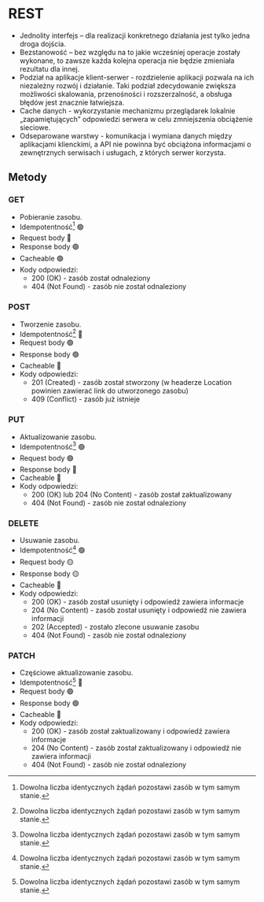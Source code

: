 # REST
- Jednolity interfejs – dla realizacji konkretnego działania jest tylko jedna droga dojścia.
- Bezstanowość – bez względu na to jakie wcześniej operacje zostały wykonane, to zawsze każda kolejna operacja nie będzie zmieniała rezultatu dla innej.
- Podział na aplikacje klient-serwer - rozdzielenie aplikacji pozwala na ich niezależny rozwój i działanie. Taki podział zdecydowanie zwiększa możliwości skalowania, przenośności i rozszerzalność, a obsługa błędów jest znacznie łatwiejsza.
- Cache danych - wykorzystanie mechanizmu przeglądarek lokalnie „zapamiętujących” odpowiedzi serwera w celu zmniejszenia obciążenie sieciowe.
- Odseparowane warstwy - komunikacja i wymiana danych między aplikacjami klienckimi, a API nie powinna być obciążona informacjami o zewnętrznych serwisach i usługach, z których serwer korzysta.
## Metody
### GET
- Pobieranie zasobu.
- Idempotentność[^idempotence] :green_circle:
- Request body :red_circle:
- Response body :green_circle:
- Cacheable :green_circle:
- Kody odpowiedzi:
    - 200 (OK) - zasób został odnaleziony
    - 404 (Not Found) - zasób nie został odnaleziony

### POST
- Tworzenie zasobu.
- Idempotentność[^idempotence] :red_circle:
- Request body :green_circle:
- Response body :green_circle:
- Cacheable :red_circle:
- Kody odpowiedzi:
    - 201 (Created) - zasób został stworzony (w headerze Location powinien zawierać link do utworzonego zasobu)
    - 409 (Conflict) - zasób już istnieje

### PUT
- Aktualizowanie zasobu.
- Idempotentność[^idempotence] :green_circle:
- Request body :green_circle:
- Response body :red_circle:
- Cacheable :red_circle:
- Kody odpowiedzi:
    - 200 (OK) lub 204 (No Content) - zasób został zaktualizowany
    - 404 (Not Found) - zasób nie został odnaleziony

### DELETE
- Usuwanie zasobu.
- Idempotentność[^idempotence] :green_circle:
- Request body :yellow_circle:
- Response body :yellow_circle:
- Cacheable :red_circle:
- Kody odpowiedzi:
    - 200 (OK) - zasób został usunięty i odpowiedź zawiera informacje
    - 204 (No Content) - zasób został usunięty i odpowiedź nie zawiera informacji
    - 202 (Accepted) - zostało zlecone usuwanie zasobu
    - 404 (Not Found) - zasób nie został odnaleziony

### PATCH
- Częściowe aktualizowanie zasobu.
- Idempotentność[^idempotence] :red_circle:
- Request body :green_circle:
- Response body :green_circle:
- Cacheable :red_circle:
- Kody odpowiedzi:
    -  200 (OK) - zasób został zaktualizowany i odpowiedź zawiera informacje
    - 204 (No Content) - zasób został zaktualizowany i odpowiedź nie zawiera informacji
    - 404 (Not Found) - zasób nie został odnaleziony

[^idempotence]: Dowolna liczba identycznych żądań pozostawi zasób w tym samym stanie.
